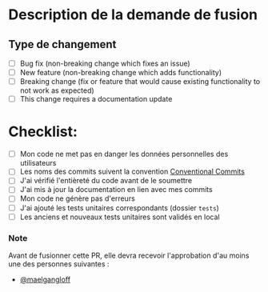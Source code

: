 # Description de la demande de fusion


## Type de changement

- [ ] Bug fix (non-breaking change which fixes an issue)
- [ ] New feature (non-breaking change which adds functionality)
- [ ] Breaking change (fix or feature that would cause existing functionality to not work as expected)
- [ ] This change requires a documentation update

# Checklist:
- [ ] Mon code ne met pas en danger les données personnelles des utilisateurs
- [ ] Les noms des commits suivent la convention [Conventional Commits](https://www.conventionalcommits.org/fr/v1.0.0/)
- [ ] J'ai vérifié l'entièreté du code avant de le soumettre
- [ ] J'ai mis à jour la documentation en lien avec mes commits
- [ ] Mon code ne génère pas d'erreurs
- [ ] J'ai ajouté les tests unitaires correspondants (dossier `tests`)
- [ ] Les anciens et nouveaux tests unitaires sont validés en local

### Note
Avant de fusionner cette PR, elle devra recevoir l'approbation d'au moins une des personnes suivantes :
- [@maelgangloff](https://github.com/maelgangloff)
